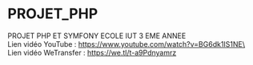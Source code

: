 # PROJET_PHP
PROJET PHP ET SYMFONY ECOLE IUT 3 EME ANNEE
\
Lien vidéo YouTube : https://www.youtube.com/watch?v=BG6dk1IS1NE\
Lien vidéo WeTransfer : https://we.tl/t-a9Pdnyamrz
